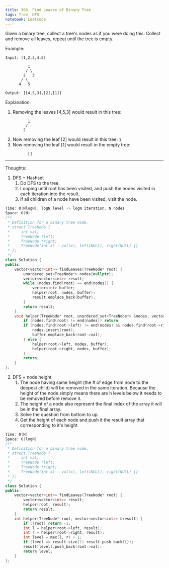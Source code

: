 ```yaml
---
title: 366. Find Leaves of Binary Tree
tags: Tree, DFS
notebook: Leetcode
---
```


Given a binary tree, collect a tree's nodes as if you were doing this: Collect and remove all leaves, repeat until the tree is empty.

 

Example:

```
Input: [1,2,3,4,5]
  
          1
         / \
        2   3
       / \     
      4   5    

Output: [[4,5,3],[2],[1]]
```

Explanation:

1. Removing the leaves [4,5,3] would result in this tree:
```
          1
         / 
        2          
 ```

2. Now removing the leaf [2] would result in this tree:
``
          1           
``
3. Now removing the leaf [1] would result in the empty tree:
```
          []         
```


----------
Thoughts:
1. DFS + Hashset
    1. Do DFS to the tree.
    2. Looping until root has been visited, and push the nodes visited in each iteration into the result.
    3. If all children of a node have been visited, visit the node.
```c++
Time: O(NlogN), logN level -> logN iteration, N nodes
Space: O(N)
/**
 * Definition for a binary tree node.
 * struct TreeNode {
 *     int val;
 *     TreeNode *left;
 *     TreeNode *right;
 *     TreeNode(int x) : val(x), left(NULL), right(NULL) {}
 * };
 */
class Solution {
public:
    vector<vector<int>> findLeaves(TreeNode* root) {
        unordered_set<TreeNode*> nodes{nullptr};
        vector<vector<int>> result;
        while (nodes.find(root) == end(nodes)) {
            vector<int> buffer;
            helper(root, nodes, buffer);
            result.emplace_back(buffer);
        }
        return result;
    }
    void helper(TreeNode* root, unordered_set<TreeNode*> &nodes, vector<int> &buffer) {
        if (nodes.find(root) != end(nodes)) return;
        if (nodes.find(root->left) != end(nodes) && nodes.find(root->right) != end(nodes)) {
            nodes.insert(root);
            buffer.emplace_back(root->val);
        } else {
            helper(root->left, nodes, buffer);
            helper(root->right, nodes, buffer);
        }
        return;
    }
};
```

2. DFS + node height
    1. The node having same height (the # of edge from node to the deepest child) will be removed in the same iteration.
    Because the height of the node simply means there are h levels below it needs to be removed before remove it.
    2. The height of a node also represent the final index of the array it will be in the final array.
    1. Solve the question from bottom to up.
    2. Get the height of each node and push it the result array that corresponding to it's height
```c++
Time: O(N)
Space: O(logN)
/**
 * Definition for a binary tree node.
 * struct TreeNode {
 *     int val;
 *     TreeNode *left;
 *     TreeNode *right;
 *     TreeNode(int x) : val(x), left(NULL), right(NULL) {}
 * };
 */
class Solution {
public:
    vector<vector<int>> findLeaves(TreeNode* root) {
        vector<vector<int>> result;
        helper(root, result);
        return result;
    }
    int helper(TreeNode* root, vector<vector<int>> &result) {
        if (!root) return -1;
        int l = helper(root->left, result);
        int r = helper(root->right, result);
        int level = max(l, r) + 1;
        if (level == result.size()) result.push_back({});
        result[level].push_back(root->val);
        return level;
    }
};

```
